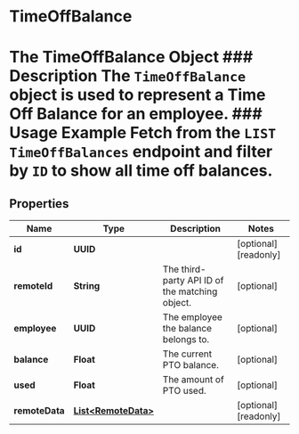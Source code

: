 

# TimeOffBalance

# The TimeOffBalance Object ### Description The `TimeOffBalance` object is used to represent a Time Off Balance for an employee.  ### Usage Example Fetch from the `LIST TimeOffBalances` endpoint and filter by `ID` to show all time off balances.

## Properties

Name | Type | Description | Notes
------------ | ------------- | ------------- | -------------
**id** | **UUID** |  |  [optional] [readonly]
**remoteId** | **String** | The third-party API ID of the matching object. |  [optional]
**employee** | **UUID** | The employee the balance belongs to. |  [optional]
**balance** | **Float** | The current PTO balance. |  [optional]
**used** | **Float** | The amount of PTO used. |  [optional]
**remoteData** | [**List&lt;RemoteData&gt;**](RemoteData.md) |  |  [optional] [readonly]



